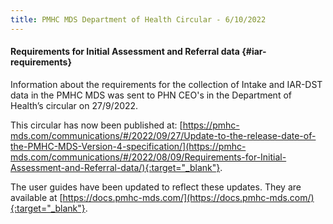 ```yaml
---
title: PMHC MDS Department of Health Circular - 6/10/2022
---
```


#### Requirements for Initial Assessment and Referral data {#iar-requirements}

Information about the requirements for the collection of Intake and IAR-DST data
in the PMHC MDS was sent to PHN CEO's in the Department of Health’s circular on 27/9/2022.

This circular has now been published at:
[https://pmhc-mds.com/communications/#/2022/09/27/Update-to-the-release-date-of-the-PMHC-MDS-Version-4-specification/](https://pmhc-mds.com/communications/#/2022/08/09/Requirements-for-Initial-Assessment-and-Referral-data/){:target="_blank"}.

The user guides have been updated to reflect these updates. They are available
at [https://docs.pmhc-mds.com/](https://docs.pmhc-mds.com/){:target="_blank"}.
